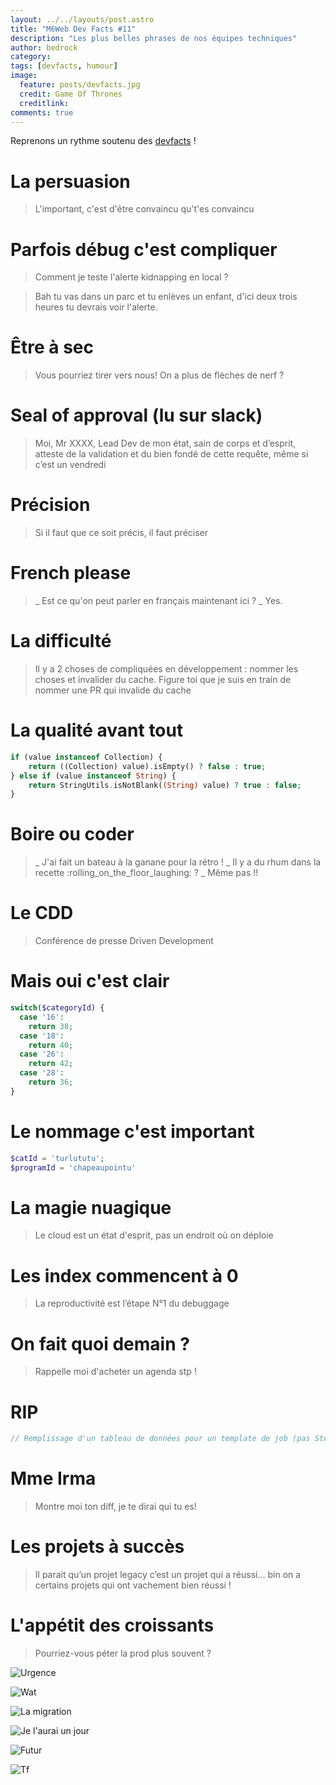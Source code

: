 ```yaml
---
layout: ../../layouts/post.astro
title: "M6Web Dev Facts #11"
description: "Les plus belles phrases de nos équipes techniques"
author: bedrock  
category: 
tags: [devfacts, humour]
image:
  feature: posts/devfacts.jpg
  credit: Game Of Thrones
  creditlink: 
comments: true  
---
```


Reprenons un rythme soutenu des [devfacts](/tags/#devfacts) !

# La persuasion
> L'important, c'est d'être convaincu qu't'es convaincu

# Parfois débug c'est compliquer
> Comment je teste l'alerte kidnapping en local ?
 
> Bah tu vas dans un parc et tu enlèves un enfant, d'ici deux trois heures tu devrais voir l'alerte.

# Être à sec
> Vous pourriez tirer vers nous! On a plus de flèches de nerf ?

# Seal of approval (lu sur slack)
> Moi, Mr XXXX, Lead Dev de mon état, sain de corps et d’esprit, atteste de la validation et du bien fondé de cette requête, même si c’est un vendredi

# Précision
> Si il faut que ce soit précis, il faut préciser

# French please
> _ Est ce qu'on peut parler en français maintenant ici ?
> _ Yes.

# La difficulté
>Il y a 2 choses de compliquées en développement : nommer les choses et invalider du cache.
> Figure toi que je suis en train de nommer une PR qui invalide du cache

# La qualité avant tout

```php
if (value instanceof Collection) {
    return ((Collection) value).isEmpty() ? false : true;
} else if (value instanceof String) {
    return StringUtils.isNotBlank((String) value) ? true : false;
}
```

# Boire ou coder
> _ J'ai fait un bateau à la ganane pour la rétro !
> _ Il y a du rhum dans la recette :rolling_on_the_floor_laughing: ?
> _ Même pas !!

# Le CDD
> Conférence de presse Driven Development

# Mais oui c'est clair
```php
switch($categoryId) {
  case '16':
    return 38;
  case '18':
    return 40;
  case '26':
    return 42;
  case '28':
    return 36;
}
```

# Le nommage c'est important

```php
$catId = 'turlututu';
$programId = 'chapeaupointu'
```

# La magie nuagique

> Le cloud est un état d'esprit, pas un endroit où on déploie

# Les index commencent à 0

> La reproductivité est l’étape N°1 du debuggage

# On fait quoi demain ?

> Rappelle moi d'acheter un agenda stp !

# RIP

```php
// Remplissage d'un tableau de données pour un template de job (pas Steve, il est mort)
```

# Mme Irma
> Montre moi ton diff, je te dirai qui tu es!

# Les projets à succès
> Il parait qu’un projet legacy c’est un projet qui a réussi… bin on a certains projets qui ont vachement bien réussi !

# L'appétit des croissants
> Pourriez-vous péter la prod plus souvent ? 


![Urgence](../../../../images/posts/dev-facts-11/37cycv.jpg)

![Wat](../../../../images/posts/dev-facts-11/37cygl.jpg)

![La migration](../../../../images/posts/dev-facts-11/38ig7z.jpg)

![Je l'aurai un jour](../../../../images/posts/dev-facts-11/38ig77.jpg)

![Futur](../../../../images/posts/dev-facts-11/38igjr.jpg)

![Tf](../../../../images/posts/dev-facts-11/38igr8.jpg)
